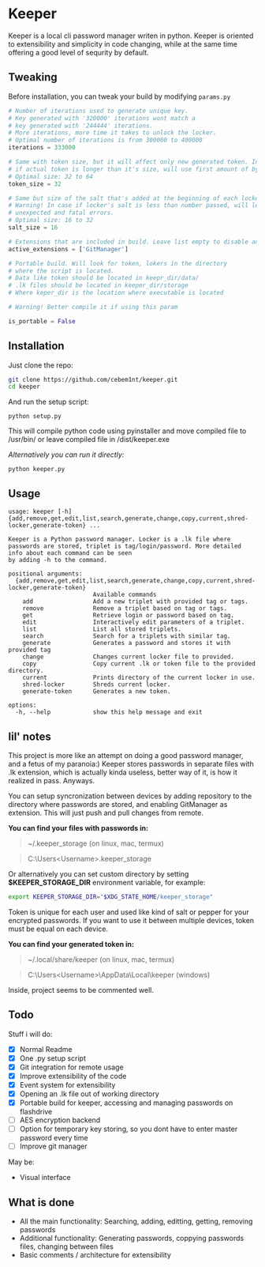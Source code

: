 # Keeper

Keeper is a local cli password manager writen in python. Keeper is oriented to extensibility and simplicity in code changing, while at the same time offering a good level of sequrity by default. 

## Tweaking

Before installation, you can tweak your build by modifying ```params.py```

```py
# Number of iterations used to generate unique key.
# Key generated with '320000' iterations wont match a 
# key generated with '244444' iterations. 
# More iterations, more time it takes to unlock the locker.
# Optimal number of iterations is from 300000 to 400000
iterations = 333000 

# Same with token size, but it will affect only new generated token. In case 
# if actual token is longer than it's size, will use first amount of bytes
# Optimal size: 32 to 64 
token_size = 32

# Same but size of the salt that's added at the beginning of each locker.
# Warning! In case if locker's salt is less than number passed, will lead to
# unexpected and fatal errors.
# Optimal size: 16 to 32 
salt_size = 16

# Extensions that are included in build. Leave list empty to disable any
active_extensions = ['GitManager']

# Portable build. Will look for token, lokers in the directory
# where the script is located.
# Data like token should be located in keepr_dir/data/
# .lk files should be located in keeper_dir/storage
# Where keper_dir is the location where executable is located

# Warning! Better compile it if using this param

is_portable = False
```

## Installation 

Just clone the repo:

```sh
git clone https://github.com/cebem1nt/keeper.git
cd keeper
```

And run the setup script:

```python setup.py```

This will compile python code using pyinstaller and move compiled file to /usr/bin/ or leave compiled file in /dist/keeper.exe

*Alternatively you can run it directly:*

```python keeper.py```

## Usage
```$ keeper --help
usage: keeper [-h] {add,remove,get,edit,list,search,generate,change,copy,current,shred-locker,generate-token} ...

Keeper is a Python password manager. Locker is a .lk file where passwords are stored, triplet is tag/login/password. More detailed info about each command can be seen
by adding -h to the command.

positional arguments:
  {add,remove,get,edit,list,search,generate,change,copy,current,shred-locker,generate-token}
                        Available commands
    add                 Add a new triplet with provided tag or tags.
    remove              Remove a triplet based on tag or tags.
    get                 Retrieve login or password based on tag.
    edit                Interactively edit parameters of a triplet.
    list                List all stored triplets.
    search              Search for a triplets with similar tag.
    generate            Generates a password and stores it with provided tag
    change              Changes current locker file to provided.
    copy                Copy current .lk or token file to the provided directory.
    current             Prints directory of the current locker in use.
    shred-locker        Shreds current locker.
    generate-token      Generates a new token.

options:
  -h, --help            show this help message and exit
```

## lil' notes

This project is more like an attempt on doing a good password manager, and a fetus of my paranoia:)
Keeper stores passwords in separate files with .lk extension, which is actually kinda useless, better way of it, is how it realized in pass. Anyways. 

You can setup syncronization between devices by adding repository to the directory where passwords are stored, and enabling GitManager as extension. This will just push and pull changes from remote. 

__You can find your files with passwords in:__
> ~/.keeper_storage (on linux, mac, termux)

> C:\Users\<Username>\.keeper_storage

Or alternatively you can set custom directory by setting __$KEEPER_STORAGE_DIR__ environment variable, for example:
```sh
export KEEPER_STORAGE_DIR="$XDG_STATE_HOME/keeper_storage"
```

Token is unique for each user and used like kind of salt or pepper for your encrypted passwords. If you want to use it between multiple devices, token must be equal on each device.

__You can find your generated token in:__
> ~/.local/share/keeper (on linux, mac, termux)

> C:\Users\<Username>\AppData\Local\keeper (windows)

Inside, project seems to be commented well.

## Todo

Stuff i will do: 

- [x]  Normal Readme
- [x]  One .py setup script
- [x]  Git integration for remote usage
- [x]  Improve extensibility of the code
- [x]  Event system for extensibility
- [x]  Opening an .lk file out of working directory
- [x]  Portable build for keeper, accessing and managing passwords on flashdrive
- [ ]  AES encryption backend
- [ ]  Option for temporary key storing, so you dont have to enter master password every time
- [ ]  Improve git manager

May be:

- Visual interface
## What is done

- All the main functionality: Searching, adding, editting, getting, removing passwords 
- Additional functionality: Generating passwords, coppying passwords files, changing between files
- Basic comments / architecture for extensibility
